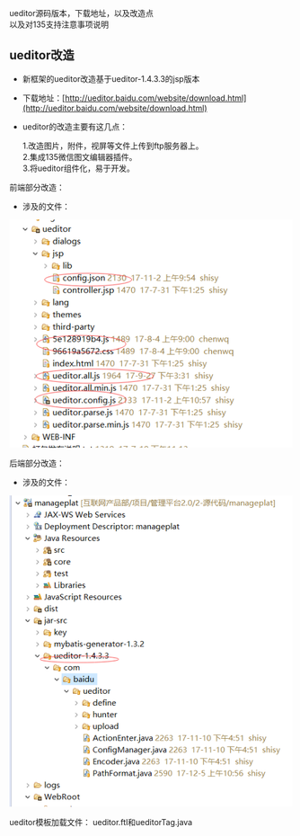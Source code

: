 ueditor源码版本，下载地址，以及改造点  
以及对135支持注意事项说明

## ueditor改造

* 新框架的ueditor改造基于ueditor-1.4.3.3的jsp版本
* 下载地址：[http://ueditor.baidu.com/website/download.html](http://ueditor.baidu.com/website/download.html)
* ueditor的改造主要有这几点：

  1.改造图片，附件，视屏等文件上传到ftp服务器上。  
    2.集成135微信图文编辑器插件。  
    3.将ueditor组件化，易于开发。

前端部分改造：

* 涉及的文件：

![](/assets/frontDoc_ueditor1.png)

后端部分改造：

* 涉及的文件：

![](/assets/frontDoc_ueditor2.png)

ueditor模板加载文件：
 ueditor.ftl和ueditorTag.java